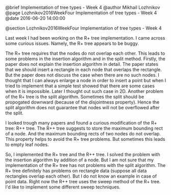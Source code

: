 @brief Implementation of tree types - Week 4
@author Mikhail Lozhnikov
@page Lozhnikov2016WeekFour Implementation of tree types - Week 4
@date 2016-06-20 14:00:00

@section Lozhnikov2016WeekFour Implementation of tree types - Week 4

Last week I had been working on the R+ tree implementation. I came across some curious issues. Namely, the R+ tree appears to be buggy.

The R+ tree requires that the nodes do not overlap each other. This leads to some problems in the insertion algorithm and in the split method. Firstly, the paper does not explain the insertion algorithm in detail. The paper states that we should insert a rectangle in each node that overlaps the rectangle. But the paper does not discuss the case when there are no such nodes. I thought that I can always enlarge a node in order to insert a point but when I tried to implement that a simple test showed that there are some cases when it is impossible. Later I thought out such case in 2D. Another problem of the R+ tree is the split algorithm. Sometimes the split should be propogated downward (because of the disjointness property). Hence the split algorithm does not guarantee that nodes will not be overflowed after the split.

I looked trough many papers and found a curious modification of the R+ tree: R++ tree. The R++ tree suggests to store the maximum bounding rect of a node. And the maximum bounding rects of two nodes do not overlap. This property helps to avoid the R+ tree problems. But sometimes this leads to empty leaf nodes.

So, I implemented the R+ tree and the R++ tree. I solved the problem with the insertion algorithm by addition of a node. But I am not sure that my implementation of the R+ tree has not problems with the split algorithm. The R+ tree definitely has problems on rectangle data (suppose all data rectangles overlap each other). But I do not know an example in case of point data. Right now the R++ tree uses the sweep method of the R+ tree. I'd like to implement some different sweep techniques.